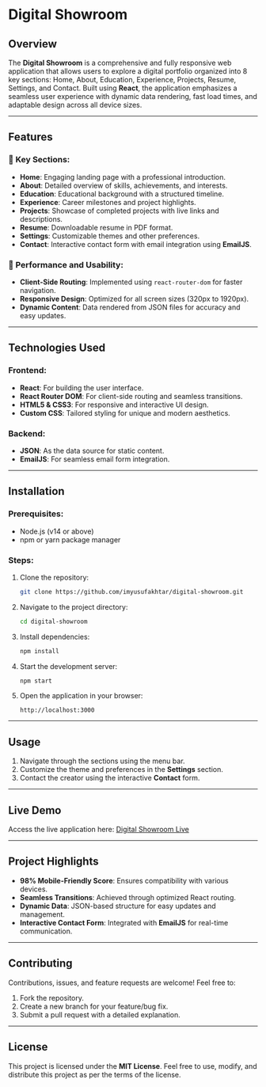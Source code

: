 # Digital Showroom

## Overview

The **Digital Showroom** is a comprehensive and fully responsive web application that allows users to explore a digital portfolio organized into 8 key sections: Home, About, Education, Experience, Projects, Resume, Settings, and Contact. Built using **React**, the application emphasizes a seamless user experience with dynamic data rendering, fast load times, and adaptable design across all device sizes.

---

## Features

### 🔹 Key Sections:
- **Home**: Engaging landing page with a professional introduction.
- **About**: Detailed overview of skills, achievements, and interests.
- **Education**: Educational background with a structured timeline.
- **Experience**: Career milestones and project highlights.
- **Projects**: Showcase of completed projects with live links and descriptions.
- **Resume**: Downloadable resume in PDF format.
- **Settings**: Customizable themes and other preferences.
- **Contact**: Interactive contact form with email integration using **EmailJS**.

### 🔹 Performance and Usability:
- **Client-Side Routing**: Implemented using `react-router-dom` for faster navigation.
- **Responsive Design**: Optimized for all screen sizes (320px to 1920px).
- **Dynamic Content**: Data rendered from JSON files for accuracy and easy updates.

---

## Technologies Used

### Frontend:
- **React**: For building the user interface.
- **React Router DOM**: For client-side routing and seamless transitions.
- **HTML5 & CSS3**: For responsive and interactive UI design.
- **Custom CSS**: Tailored styling for unique and modern aesthetics.

### Backend:
- **JSON**: As the data source for static content.
- **EmailJS**: For seamless email form integration.

---

## Installation

### Prerequisites:
- Node.js (v14 or above)
- npm or yarn package manager

### Steps:
1. Clone the repository:
   ```bash
   git clone https://github.com/imyusufakhtar/digital-showroom.git
   ```

2. Navigate to the project directory:
   ```bash
   cd digital-showroom
   ```

3. Install dependencies:
   ```bash
   npm install
   ```

4. Start the development server:
   ```bash
   npm start
   ```

5. Open the application in your browser:
   ```
   http://localhost:3000
   ```

---

## Usage

1. Navigate through the sections using the menu bar.
2. Customize the theme and preferences in the **Settings** section.
3. Contact the creator using the interactive **Contact** form.

---

## Live Demo

Access the live application here: [Digital Showroom Live](https://md-yusuf.netlify.app/)

---

## Project Highlights

- **98% Mobile-Friendly Score**: Ensures compatibility with various devices.
- **Seamless Transitions**: Achieved through optimized React routing.
- **Dynamic Data**: JSON-based structure for easy updates and management.
- **Interactive Contact Form**: Integrated with **EmailJS** for real-time communication.

---

## Contributing

Contributions, issues, and feature requests are welcome! Feel free to:
1. Fork the repository.
2. Create a new branch for your feature/bug fix.
3. Submit a pull request with a detailed explanation.

---

## License

This project is licensed under the **MIT License**. Feel free to use, modify, and distribute this project as per the terms of the license.
